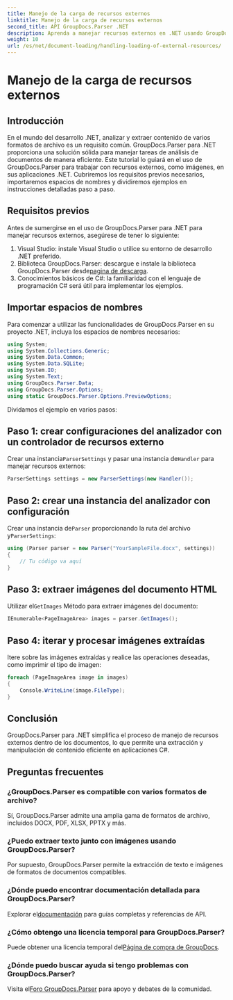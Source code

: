 ```yaml
---
title: Manejo de la carga de recursos externos
linktitle: Manejo de la carga de recursos externos
second_title: API GroupDocs.Parser .NET
description: Aprenda a manejar recursos externos en .NET usando GroupDocs.Parser para un análisis y extracción eficiente de documentos.
weight: 10
url: /es/net/document-loading/handling-loading-of-external-resources/
---
```


# Manejo de la carga de recursos externos

## Introducción
En el mundo del desarrollo .NET, analizar y extraer contenido de varios formatos de archivo es un requisito común. GroupDocs.Parser para .NET proporciona una solución sólida para manejar tareas de análisis de documentos de manera eficiente. Este tutorial lo guiará en el uso de GroupDocs.Parser para trabajar con recursos externos, como imágenes, en sus aplicaciones .NET. Cubriremos los requisitos previos necesarios, importaremos espacios de nombres y dividiremos ejemplos en instrucciones detalladas paso a paso.
## Requisitos previos
Antes de sumergirse en el uso de GroupDocs.Parser para .NET para manejar recursos externos, asegúrese de tener lo siguiente:
1. Visual Studio: instale Visual Studio o utilice su entorno de desarrollo .NET preferido.
2. Biblioteca GroupDocs.Parser: descargue e instale la biblioteca GroupDocs.Parser desde[pagina de descarga](https://releases.groupdocs.com/parser/net/).
3. Conocimientos básicos de C#: la familiaridad con el lenguaje de programación C# será útil para implementar los ejemplos.

## Importar espacios de nombres
Para comenzar a utilizar las funcionalidades de GroupDocs.Parser en su proyecto .NET, incluya los espacios de nombres necesarios:
```csharp
using System;
using System.Collections.Generic;
using System.Data.Common;
using System.Data.SQLite;
using System.IO;
using System.Text;
using GroupDocs.Parser.Data;
using GroupDocs.Parser.Options;
using static GroupDocs.Parser.Options.PreviewOptions;
```

Dividamos el ejemplo en varios pasos:
## Paso 1: crear configuraciones del analizador con un controlador de recursos externo
 Crear una instancia`ParserSettings` y pasar una instancia de`Handler` para manejar recursos externos:
```csharp
ParserSettings settings = new ParserSettings(new Handler());
```
## Paso 2: crear una instancia del analizador con configuración
 Crear una instancia de`Parser` proporcionando la ruta del archivo y`ParserSettings`:
```csharp
using (Parser parser = new Parser("YourSampleFile.docx", settings))
{
    // Tu código va aquí
}
```
## Paso 3: extraer imágenes del documento HTML
 Utilizar el`GetImages` Método para extraer imágenes del documento:
```csharp
IEnumerable<PageImageArea> images = parser.GetImages();
```
## Paso 4: iterar y procesar imágenes extraídas
Itere sobre las imágenes extraídas y realice las operaciones deseadas, como imprimir el tipo de imagen:
```csharp
foreach (PageImageArea image in images)
{
    Console.WriteLine(image.FileType);
}
```

## Conclusión
GroupDocs.Parser para .NET simplifica el proceso de manejo de recursos externos dentro de los documentos, lo que permite una extracción y manipulación de contenido eficiente en aplicaciones C#.

## Preguntas frecuentes
### ¿GroupDocs.Parser es compatible con varios formatos de archivo?
Sí, GroupDocs.Parser admite una amplia gama de formatos de archivo, incluidos DOCX, PDF, XLSX, PPTX y más.
### ¿Puedo extraer texto junto con imágenes usando GroupDocs.Parser?
Por supuesto, GroupDocs.Parser permite la extracción de texto e imágenes de formatos de documentos compatibles.
### ¿Dónde puedo encontrar documentación detallada para GroupDocs.Parser?
 Explorar el[documentación](https://tutorials.groupdocs.com/parser/net/) para guías completas y referencias de API.
### ¿Cómo obtengo una licencia temporal para GroupDocs.Parser?
 Puede obtener una licencia temporal del[Página de compra de GroupDocs](https://purchase.groupdocs.com/temporary-license/).
### ¿Dónde puedo buscar ayuda si tengo problemas con GroupDocs.Parser?
 Visita el[Foro GroupDocs.Parser](https://forum.groupdocs.com/c/parser/17) para apoyo y debates de la comunidad.